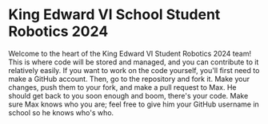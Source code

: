 # King Edward VI School Student Robotics 2024
Welcome to the heart of the King Edward VI Student Robotics 2024 team! This is where code will be stored and managed, and you can contribute to it relatively easily.
If you want to work on the code yourself, you'll first need to make a GitHub account. Then, go to the repository and fork it. Make your changes, push them to your fork, and make a pull request to Max. He should get back to you soon enough and boom, there's your code.
Make sure Max knows who you are; feel free to give him your GitHub username in school so he knows who's who.
